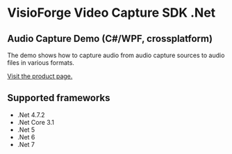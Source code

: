 ﻿# VisioForge Video Capture SDK .Net

## Audio Capture Demo (C#/WPF, crossplatform)

The demo shows how to capture audio from audio capture sources to audio files in various formats.

[Visit the product page.](https://www.visioforge.com/video-capture-sdk-net)

## Supported frameworks

* .Net 4.7.2
* .Net Core 3.1
* .Net 5
* .Net 6
* .Net 7